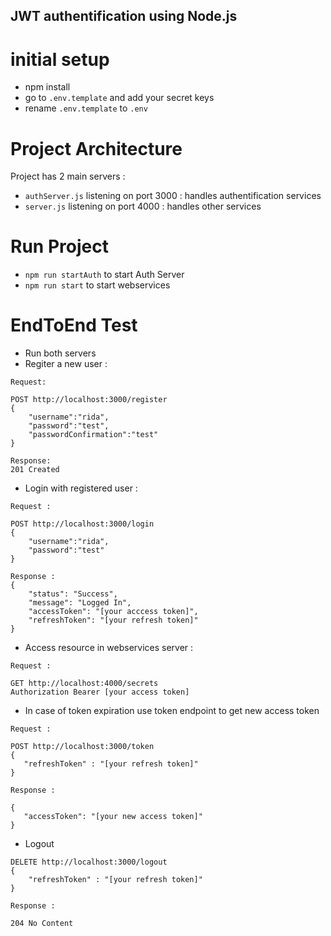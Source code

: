 ## JWT authentification using Node.js

# initial setup

- npm install
- go to `.env.template` and add your secret keys
- rename `.env.template` to `.env`

# Project Architecture

Project has 2 main servers :

- `authServer.js` listening on port 3000 : handles authentification services
- `server.js` listening on port 4000 : handles other services

# Run Project

- `npm run startAuth` to start Auth Server
- `npm run start` to start webservices

# EndToEnd Test

- Run both servers
- Regiter a new user :

```
Request:

POST http://localhost:3000/register
{
	"username":"rida",
	"password":"test",
	"passwordConfirmation":"test"
}

Response:
201 Created

```

- Login with registered user :

```
Request :

POST http://localhost:3000/login
{
	"username":"rida",
	"password":"test"
}

Response :
{
    "status": "Success",
    "message": "Logged In",
    "accessToken": "[your acccess token]",
    "refreshToken": "[your refresh token]"
}

```

- Access resource in webservices server :

```
Request :

GET http://localhost:4000/secrets
Authorization Bearer [your access token]

```

- In case of token expiration use token endpoint to get new access token

```
Request :

POST http://localhost:3000/token
{
   "refreshToken" : "[your refresh token]"
}

Response :

{
   "accessToken": "[your new access token]"
}

```

- Logout

```
DELETE http://localhost:3000/logout
{
    "refreshToken" : "[your refresh token]"
}

Response :

204 No Content

```
